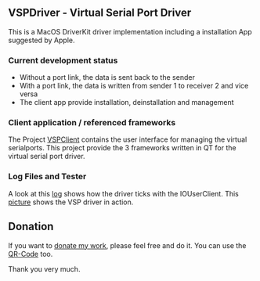 ## VSPDriver - Virtual Serial Port Driver

This is a MacOS DriverKit driver implementation including
a installation App suggested by Apple.
 
### Current development status

- Without a port link, the data is sent back to the sender
- With a port link, the data is written from sender 1 to receiver 2 and vice versa
- The client app provide installation, deinstallation and management

### Client application / referenced frameworks
The Project [VSPClient](https://github.com/britus/VSPClient) contains the user interface for managing the virtual serialports. This project provide the
3 frameworks written in QT for the virtual serial port driver.

### Log Files and Tester

A look at this [log](https://github.com/britus/VSPDriver/blob/master/VSPDriver-Full.log) shows how the driver ticks with the IOUserClient.
This [picture](https://github.com/britus/VSPDriver/blob/master/VSPDriver-Tester.jpg) shows the VSP driver in action.

## Donation

If you want to [donate my work](https://www.paypal.com/donate/?hosted_button_id=4QZT5YLGGW7S4), please feel free and do it.
You can use the [QR-Code](https://github.com/britus/VSPDriver/blob/master/VSPDriver-Donate_Please.png) too.

Thank you very much.

